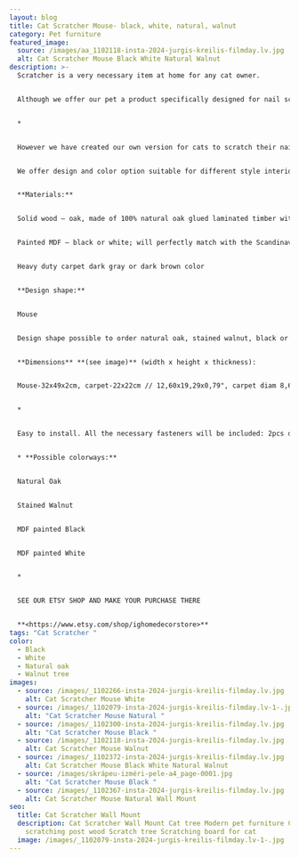 ```yaml
---
layout: blog
title: Cat Scratcher Mouse- black, white, natural, walnut
category: Pet furniture
featured_image:
  source: /images/aa_1102118-insta-2024-jurgis-kreilis-filmday.lv.jpg
  alt: Cat Scratcher Mouse Black White Natural Walnut
description: >-
  Scratcher is a very necessary item at home for any cat owner.


  Although we offer our pet a product specifically designed for nail scratching, the paw still slips and the nails get caught in the side of the sofa, the carpet or the window frame:)


  *


  However we have created our own version for cats to scratch their nails. Our idea is that the scratcher should not only serve the nails well, but also be aesthetic so that the owner of the house is pleasant to look at it.


  We offer design and color option suitable for different style interiors. 2 ways of use - mounted on the wall or placed on the floor. Your cat has the right to choose:)


  **Materials:**


  Solid wood – oak, made of 100% natural oak glued laminated timber with lacquer finish or stained walnut color. Due to the natural diversity of wood, each piece has a unique texture. The applied black filler in places of knots, cracks, and other natural defects, make the item look slightly rustic.


  Painted MDF – black or white; will perfectly match with the Scandinavian minimalistic interior design!


  Heavy duty carpet dark gray or dark brown color


  **Design shape:**


  Mouse


  Design shape possible to order natural oak, stained walnut, black or white color.


  **Dimensions** **(see image)** (width x height x thickness):


  Mouse-32x49x2cm, carpet-22x22cm // 12,60x19,29x0,79", carpet diam 8,66"


  *


  Easy to install. All the necessary fasteners will be included: 2pcs dowels, 2 screws to hang, 2 pcs anti slip rubber pods if use on the floor.


  * **Possible colorways:**


  Natural Oak


  Stained Walnut 


  MDF painted Black


  MDF painted White


  *


  SEE OUR ETSY SHOP AND MAKE YOUR PURCHASE THERE


  **<https://www.etsy.com/shop/ighomedecorstore>**
tags: "Cat Scratcher "
color:
  - Black
  - White
  - Natural oak
  - Walnut tree
images:
  - source: /images/_1102266-insta-2024-jurgis-kreilis-filmday.lv.jpg
    alt: Cat Scratcher Mouse White
  - source: /images/_1102079-insta-2024-jurgis-kreilis-filmday.lv-1-.jpg
    alt: "Cat Scratcher Mouse Natural "
  - source: /images/_1102300-insta-2024-jurgis-kreilis-filmday.lv.jpg
    alt: "Cat Scratcher Mouse Black "
  - source: /images/_1102118-insta-2024-jurgis-kreilis-filmday.lv.jpg
    alt: Cat Scratcher Mouse Walnut
  - source: /images/_1102372-insta-2024-jurgis-kreilis-filmday.lv.jpg
    alt: Cat Scratcher Mouse Black White Natural Walnut
  - source: /images/skrápeu-izméri-pele-a4_page-0001.jpg
    alt: "Cat Scratcher Mouse Black "
  - source: /images/_1102367-insta-2024-jurgis-kreilis-filmday.lv.jpg
    alt: Cat Scratcher Mouse Natural Wall Mount
seo:
  title: Cat Scratcher Wall Mount
  description: Cat Scratcher Wall Mount Cat tree Modern pet furniture Cat
    scratching post wood Scratch tree Scratching board for cat
  image: /images/_1102079-insta-2024-jurgis-kreilis-filmday.lv-1-.jpg
---
```

